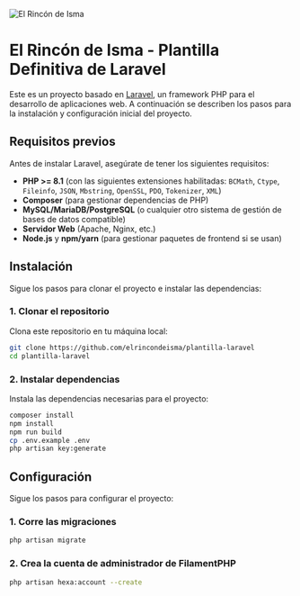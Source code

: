 ![El Rincón de Isma](/public/assets/images/banner.jpg "La plantilla definitiva")
# El Rincón de Isma - Plantilla Definitiva de Laravel
Este es un proyecto basado en [Laravel](https://laravel.com/), un framework PHP para el desarrollo de aplicaciones web. A continuación se describen los pasos para la instalación y configuración inicial del proyecto.
## Requisitos previos

Antes de instalar Laravel, asegúrate de tener los siguientes requisitos:

- **PHP >= 8.1** (con las siguientes extensiones habilitadas: `BCMath`, `Ctype`, `Fileinfo`, `JSON`, `Mbstring`, `OpenSSL`, `PDO`, `Tokenizer`, `XML`)
- **Composer** (para gestionar dependencias de PHP)
- **MySQL/MariaDB/PostgreSQL** (o cualquier otro sistema de gestión de bases de datos compatible)
- **Servidor Web** (Apache, Nginx, etc.)
- **Node.js** y **npm/yarn** (para gestionar paquetes de frontend si se usan)

## Instalación

Sigue los pasos para clonar el proyecto e instalar las dependencias:

### 1. Clonar el repositorio

Clona este repositorio en tu máquina local:
```bash
git clone https://github.com/elrincondeisma/plantilla-laravel
cd plantilla-laravel
```

### 2. Instalar dependencias

Instala las dependencias necesarias para el proyecto:
```bash
composer install
npm install
npm run build
cp .env.example .env
php artisan key:generate
```

## Configuración

Sigue los pasos para configurar el proyecto:

### 1. Corre las migraciones
```bash
php artisan migrate
```

### 2. Crea la cuenta de administrador de FilamentPHP
```bash
php artisan hexa:account --create
```

